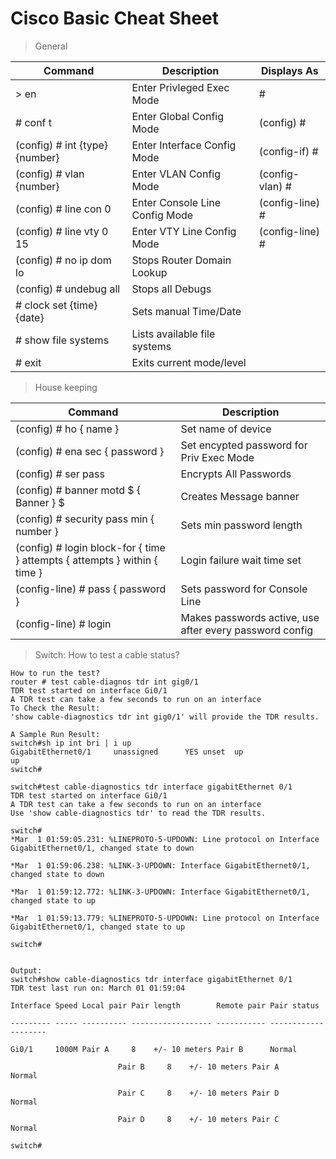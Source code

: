 # Cisco Basic Cheat Sheet

> General

| Command | Description | Displays As |
|--|--|--|
|> en|Enter Privleged Exec Mode|#|
|# conf t|Enter Global Config Mode|(config) #|
|(config) # int {type} {number}|Enter Interface Config Mode|(config-if) #|
|(config) # vlan {number}|Enter VLAN Config Mode|(config-vlan) #|
|(config) # line con 0|Enter Console Line Config Mode|(config-line) #|
|(config) # line vty 0 15|Enter VTY Line Config Mode|(config-line) #|
|(config) # no ip dom lo|Stops Router Domain Lookup||
|(config) # undebug all|Stops all Debugs||
|# clock set {time} {date}|Sets manual Time/Date||
|# show file systems|Lists available file systems||
|# exit|Exits current mode/l​evel||

> House keeping

| Command | Description |
|--|--|
|(config) # ho { name }|Set name of device|
|(config) # ena sec { password }|Set encypted password for Priv Exec Mode|
|(config) # ser pass|Encrypts All Passwords|
|(config) # banner motd $ { Banner } $|Creates Message banner|
|(config) # security pass min { number }|Sets min password length|
|(config) # login block-for { time } attempts { attempts } within { time }|Login failure wait time set|
|(config-line) # pass { password }|Sets password for Console Line|
|(config-line) # login|Makes passwords active, use after every password config|

> Switch: How to test a cable status?
```
How to run the test?
router # test cable-diagnos tdr int gig0/1
TDR test started on interface Gi0/1
A TDR test can take a few seconds to run on an interface
To Check the Result:
'show cable-diagnostics tdr int gig0/1' will provide the TDR results.

A Sample Run Result:
switch#sh ip int bri | i up
GigabitEthernet0/1     unassigned      YES unset  up                    up     
switch#

switch#test cable-diagnostics tdr interface gigabitEthernet 0/1
TDR test started on interface Gi0/1
A TDR test can take a few seconds to run on an interface
Use 'show cable-diagnostics tdr' to read the TDR results.

switch#
*Mar  1 01:59:05.231: %LINEPROTO-5-UPDOWN: Line protocol on Interface GigabitEthernet0/1, changed state to down

*Mar  1 01:59:06.238: %LINK-3-UPDOWN: Interface GigabitEthernet0/1, changed state to down

*Mar  1 01:59:12.772: %LINK-3-UPDOWN: Interface GigabitEthernet0/1, changed state to up

*Mar  1 01:59:13.779: %LINEPROTO-5-UPDOWN: Line protocol on Interface GigabitEthernet0/1, changed state to up

switch#


Output:
switch#show cable-diagnostics tdr interface gigabitEthernet 0/1
TDR test last run on: March 01 01:59:04

Interface Speed Local pair Pair length        Remote pair Pair status

--------- ----- ---------- ------------------ ----------- --------------------

Gi0/1     1000M Pair A     8    +/- 10 meters Pair B      Normal             

                        Pair B     8    +/- 10 meters Pair A      Normal             

                        Pair C     8    +/- 10 meters Pair D      Normal             

                        Pair D     8    +/- 10 meters Pair C      Normal             

switch#
```
